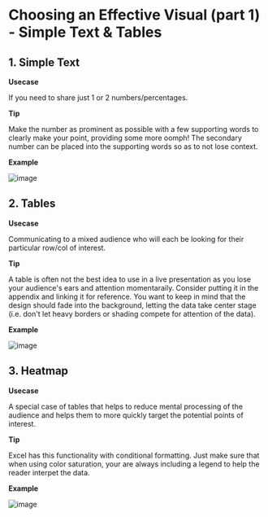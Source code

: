 # Choosing an Effective Visual (part 1) - Simple Text & Tables
## 1. Simple Text 
**Usecase**

If you need to share just 1 or 2 numbers/percentages.

**Tip** 

Make the number as prominent as possible with a few supporting words to clearly make your point, providing some more oomph! The secondary number can be placed into the supporting words so as to not lose context.

**Example**

![image](https://github.com/alexlee2000/storytelling_with_data/assets/43845085/77a8a662-e67d-47e8-b8ea-095f2188c075)

## 2. Tables
**Usecase** 

Communicating to a mixed audience who will each be looking for their particular row/col of interest.

**Tip** 

A table is often not the best idea to use in a live presentation as you lose your audience's ears and attention momentaraily. Consider putting it in the appendix and linking it for reference. You want to keep in mind that the design should fade into the background, letting the data take center stage (i.e. don't let heavy borders or shading compete for attention of the data). 

**Example**

![image](https://github.com/alexlee2000/storytelling_with_data/assets/43845085/fec7e92a-ead0-488d-bb8f-bfd9c50377da)


## 3. Heatmap
**Usecase** 

A special case of tables that helps to reduce mental processing of the audience and helps them to more quickly target the potential points of interest. 

**Tip**

Excel has this functionality with conditional formatting. Just make sure that when using color saturation, your are always including a legend to help the reader interpet the data.

**Example**

![image](https://github.com/alexlee2000/storytelling_with_data/assets/43845085/b72f998f-a312-4c24-b80a-c8074073f1a0)

